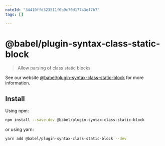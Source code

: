 ```yaml
---
noteId: "34410ffd323511f0b9c70d17743ef7b7"
tags: []

---
```


# @babel/plugin-syntax-class-static-block

> Allow parsing of class static blocks

See our website [@babel/plugin-syntax-class-static-block](https://babeljs.io/docs/en/babel-plugin-syntax-class-static-block) for more information.

## Install

Using npm:

```sh
npm install --save-dev @babel/plugin-syntax-class-static-block
```

or using yarn:

```sh
yarn add @babel/plugin-syntax-class-static-block --dev
```

